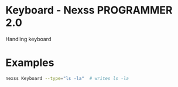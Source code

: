# Keyboard - Nexss PROGRAMMER 2.0

Handling keyboard

# Examples

```sh
nexss Keyboard --type="ls -la"  # writes ls -la
```
